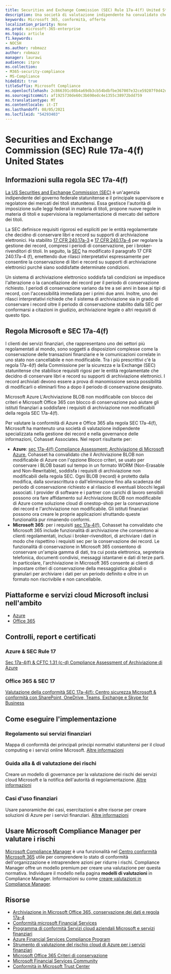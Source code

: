 ```yaml
---
title: Securities and Exchange Commission (SEC) Rule 17a-4(f) United States
description: Una società di valutazione indipendente ha convalidato che Azure e Office 365 possono aiutare le società finanziarie a soddisfare i requisiti di conservazione dei record e di archiviazione non modificabili della regola SEC 17a-4(f).
keywords: Microsoft 365, conformità, offerte
localization_priority: None
ms.prod: microsoft-365-enterprise
ms.topic: article
f1.keywords:
- NOCSH
ms.author: robmazz
author: robmazz
manager: laurawi
audience: itpro
ms.collection:
- M365-security-compliance
- MS-Compliance
hideEdit: true
titleSuffix: Microsoft Compliance
ms.openlocfilehash: 2c866391c08b4a69db3cb54bdbfbe367007e32ce59207f0d42df0bb29cf98f9f
ms.sourcegitcommit: af1925730de60c3b698edc4e1355c38972bdd759
ms.translationtype: MT
ms.contentlocale: it-IT
ms.lasthandoff: 08/05/2021
ms.locfileid: "54293403"
---
```

# <a name="securities-and-exchange-commission-sec-rule-17a-4f-united-states"></a>Securities and Exchange Commission (SEC) Rule 17a-4(f) United States

## <a name="about-sec-rule-17a-4f"></a>Informazioni sulla regola SEC 17a-4(f)

[La US Securities and Exchange Commission (SEC)](https://www.sec.gov/) è un'agenzia indipendente del governo federale statunitense e il principale supervisore e regolatore dei mercati dei titoli statunitensi. Essa gestisce l'autorità di imposizione sulle leggi federali in materia di titoli, propone nuove regole in materia di titoli e supervisiona la regolamentazione di mercato del settore dei titoli.

La SEC definisce requisiti rigorosi ed espliciti per le entità regolamentate che decidno di conservare libri e record su supporti di archiviazione elettronici. Ha stabilito [17 CFR 240.17a-3](https://www.govinfo.gov/app/details/CFR-2012-title17-vol3/CFR-2012-title17-vol3-sec240-17a-3) e [17 CFR 240.17a-4](https://www.ecfr.gov/cgi-bin/text-idx?mc=true&node=pt17.4.240&rgn=div5#se17.4.240_117a_64) per regolare la gestione dei record, compresi i periodi di conservazione, per i broker-rivenditori di titoli. In seguito, la [SEC](https://www.sec.gov/rules/interp/34-47806.htm) ha modificato il paragrafo 17 CFR 240.17a-4 (f), emettendo due rilasci interpretativi espressamente per consentire la conservazione di libri e record su supporti di archiviazione elettronici purché siano soddisfatte determinate condizioni.

Un sistema di archiviazione elettronico soddisfa tali condizioni se impedisce l'alterazione o la cancellazione dei record per il periodo di conservazione richiesto. I periodi di conservazione variano da tre a sei anni in base ai tipi di record, con l'accessibilità immediata per i primi due anni. Inoltre, uno dei rilasci interpretativi richiede che il sistema di archiviazione sia in grado di conservare i record oltre il periodo di conservazione stabilito dalla SEC per conformarsi a citazioni in giudizio, archiviazione legale o altri requisiti di questo tipo.

## <a name="microsoft-and-sec-rule-17a-4f"></a>Regola Microsoft e SEC 17a-4(f)

I clienti dei servizi finanziari, che rappresentano uno dei settori più regolamentati al mondo, sono soggetti a disposizioni complesse come la conservazione delle transazioni finanziarie e le comunicazioni correlate in uno stato non cancellabile e non modificabile. Tra i più prescrittivi c'è la regola 17a-4(f) della Commissione per la sicurezza e la Exchange (SEC) statunitense che stabilisce requisiti rigosi per le entità regolamentate che decidno di conservare libri e record su supporti di archiviazione elettronici. I record archiviati devono essere a prova di manomissione senza possibilità di modificarli o eliminarli fino a dopo il periodo di conservazione designato.

Microsoft Azure L'Archiviazione BLOB non modificabile con blocco dei criteri e Microsoft Office 365 con blocco di conservazione può aiutare gli istituti finanziari a soddisfare i requisiti di archiviazione non modificabili della regola SEC 17a-4(f).

Per valutare la conformità di Azure e Office 365 alla regola SEC 17a-4(f), Microsoft ha mantenuto una società di valutazione indipendente specializzata nella gestione dei record e nella governance delle informazioni, Cohasset Associates. Nel report risultante per:

- **Azure**: [sec 17a-4(f) Compliance Assessment: Archiviazione di Microsoft Azure](https://servicetrust.microsoft.com/ViewPage/MSComplianceGuide?command=Download&downloadType=Document&downloadId=19b08fd4-d276-43e8-9461-715981d0ea20&docTab=4ce99610-c9c0-11e7-8c2c-f908a777fa4d_GRC_Assessment_Reports), Cohasset ha convalidato che il Archiviazione BLOB non modificabile di Azure con l'opzione Blocco criteri, se usato per conservare i BLOB basati sul tempo in un formato WORM (Non-Erasable and Non-Rewritable), soddisfa i requisiti di archiviazione non modificabili della regola SEC. [](/azure/storage/blobs/storage-blob-immutable-storage) Ogni BLOB (record) è protetto dalla modifica, dalla sovrascrittura o dall'eliminazione fino alla scadenza del periodo di conservazione richiesto e al rilascio di eventuali blocchi legali associati. I provider di software e i partner con carichi di lavoro sensibili possono ora fare affidamento sul Archiviazione BLOB non modificabile di Azure come soluzione cloud di onestop-shop per la conservazione dei record e l'archiviazione non modificabile. Gli istituti finanziari possono ora creare le proprie applicazioni sfruttando queste funzionalità pur rimanendo conformi.
- **Microsoft 365**: per i requisiti [sec 17a-4(f),](/microsoft-365/compliance/retention-regulatory-requirements#sec-17a-4f-finra-4511c-and-cftc-131c-d) Cohasset ha convalidato che Microsoft 365 include funzionalità di archiviazione che consentono ai clienti regolamentati, inclusi i broker-rivenditori, di archiviare i dati in modo che rispettino i requisiti sec per la conservazione dei record. Le funzionalità di conservazione in Microsoft 365 consentono di conservare un'ampia gamma di dati, tra cui posta elettronica, segreteria telefonica, documenti condivisi, messaggi istantanei e dati di terze parti. In particolare, l'archiviazione in Microsoft 365 consente ai clienti di impostare criteri di conservazione della messaggistica globali o granulari per archiviare i dati per un periodo definito e oltre in un formato non riscrivibile e non cancellabile.

## <a name="microsoft-in-scope-cloud-platforms--services"></a>Piattaforme e servizi cloud Microsoft inclusi nell'ambito

- [Azure](https://gallery.technet.microsoft.com/Overview-of-Azure-c1be3942)
- [Office 365](https://aka.ms/Office365ComplianceOfferings)

## <a name="audits-reports-and-certificates"></a>Controlli, report e certificati

### <a name="azure--sec-rule-17"></a>Azure & SEC Rule 17

[Sec 17a-4(f) & CFTC 1.31 (c-d) Compliance Assessment of Archiviazione di Azure](https://servicetrust.microsoft.com/ViewPage/MSComplianceGuide?command=Download&downloadType=Document&downloadId=19b08fd4-d276-43e8-9461-715981d0ea20&docTab=4ce99610-c9c0-11e7-8c2c-f908a777fa4d_GRC_Assessment_Reports)

### <a name="office-365--sec-rule-17"></a>Office 365 & SEC 17

[Valutazione della conformità SEC 17a-4(f): Centro sicurezza Microsoft & conformità con SharePoint, OneDrive, Teams, Exchange e Skype for Business](https://servicetrust.microsoft.com/ViewPage/TrustDocumentsV3?command=Download&downloadType=Document&downloadId=2dc92867-5f83-49d8-ad04-9e7295c9e40e&tab=7f51cb60-3d6c-11e9-b2af-7bb9f5d2d913&docTab=7f51cb60-3d6c-11e9-b2af-7bb9f5d2d913_FAQ_and_White_Papers)

## <a name="how-to-implement"></a>Come eseguire l'implementazione

### <a name="financial-services-regulation"></a>Regolamento sui servizi finanziari

Mappa di conformità dei principali principi normativi statunitensi per il cloud computing e i servizi online Microsoft. [Altre informazioni](https://servicetrust.microsoft.com/ViewPage/TrustDocuments?command=Download&downloadType=Document&downloadId=5b483567-00b0-4d86-96ae-ee887dadb61c&docTab=6d000410-c9e9-11e7-9a91-892aae8839ad_Compliance_Guides)

### <a name="risk-assessment--compliance-guide"></a>Guida alla & di valutazione dei rischi

Creare un modello di governance per la valutazione dei rischi dei servizi cloud Microsoft e la notifica dell'autorità di regolamentazione. [Altre informazioni](https://servicetrust.microsoft.com/ViewPage/TrustDocuments?command=Download&downloadType=Document&downloadId=edee9b14-3661-4a16-ba83-c35caf672bd7&docTab=6d000410-c9e9-11e7-9a91-892aae8839ad_FAQ_and_White_Papers)

### <a name="financial-use-cases"></a>Casi d'uso finanziari

Usare panoramiche dei casi, esercitazioni e altre risorse per creare soluzioni di Azure per i servizi finanziari. [Altre informazioni](/azure/industry/financial/)

## <a name="use-microsoft-compliance-manager-to-assess-your-risk"></a>Usare Microsoft Compliance Manager per valutare i rischi

[Microsoft Compliance Manager](/microsoft-365/compliance/compliance-manager) è una funzionalità nel [Centro conformità Microsoft 365](/microsoft-365/compliance/microsoft-365-compliance-center) utile per comprendere lo stato di conformità dell'organizzazione e intraprendere azioni per ridurre i rischi. Compliance Manager offre un modello premium per creare una valutazione per questa normativa. Individuare il modello nella pagina **modelli di valutazioni** in Compliance Manager. Informazioni su come [creare valutazioni in Compliance Manager](/microsoft-365/compliance/compliance-manager-assessments).

## <a name="resources"></a>Risorse

- [Archiviazione in Microsoft Office 365, conservazione dei dati e regola 17a-4](https://www.microsoft.com/microsoft-365/blog/2015/11/10/office-365-exchange-online-archiving-now-meets-sec-rule-17a-4-requirements/)
- [Conformità microsoft Financial Services](https://download.microsoft.com/download/6/4/7/64707E3E-6D3E-45D0-8207-A0EA3201B4A6/Microsoft%20Cloud%20-%20Financial%20Services%20Compliance%20Program%20\(Print\).pdf)
- [Programma di conformità Servizi cloud aziendali Microsoft e servizi finanziari](https://servicetrust.microsoft.com/viewpage/financialservicesoverview)
- [Azure Financial Services Compliance Program](https://azure.microsoft.com/resources/videos/azurecon-2015-financial-services-compliance-in-azure/)
- [Strumento di valutazione del rischio cloud di Azure per i servizi finanziari](https://servicetrust.microsoft.com/ViewPage/FFIECBlueprint?command=Download&downloadType=Document&downloadId=079a1973-711a-428f-9312-9ddd290cff7b&docTab=c726d5c0-2d1e-11e8-a485-57140ec19669_PaaS)
- [Microsoft Office 365 Criteri di conservazione](/office365/securitycompliance/retention-policies)
- [Microsoft Financial Services Community](https://techcommunity.microsoft.com/t5/financial-services/ct-p/FinancialServices)
- [Conformità in Microsoft Trust Center](https://www.microsoft.com/trust-center/compliance/compliance-overview)
